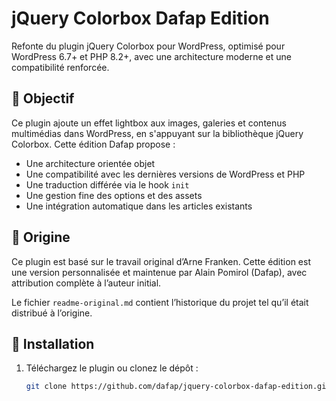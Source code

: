 # jQuery Colorbox Dafap Edition

Refonte du plugin jQuery Colorbox pour WordPress, optimisé pour WordPress 6.7+ et PHP 8.2+, avec une architecture moderne et une compatibilité renforcée.

## 🎯 Objectif

Ce plugin ajoute un effet lightbox aux images, galeries et contenus multimédias dans WordPress, en s'appuyant sur la bibliothèque jQuery Colorbox. Cette édition Dafap propose :

- Une architecture orientée objet
- Une compatibilité avec les dernières versions de WordPress et PHP
- Une traduction différée via le hook `init`
- Une gestion fine des options et des assets
- Une intégration automatique dans les articles existants

## 🧬 Origine

Ce plugin est basé sur le travail original d’Arne Franken. Cette édition est une version personnalisée et maintenue par Alain Pomirol (Dafap), avec attribution complète à l’auteur initial.

Le fichier `readme-original.md` contient l’historique du projet tel qu’il était distribué à l’origine.

## 🚀 Installation

1. Téléchargez le plugin ou clonez le dépôt :
   ```bash
   git clone https://github.com/dafap/jquery-colorbox-dafap-edition.git
